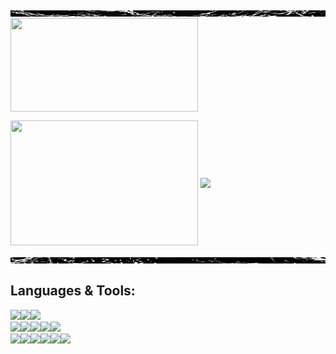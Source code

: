 <img align="center" width="600" height="10" src="https://github.com/caliskate/caliskate/blob/main/wavegif-ezgif.com-crop%20(1).gif?raw=true" align=center>
<img align="center" width="300" height="150" src="https://github.com/caliskate/caliskate/blob/main/f2.gif?raw=true">

<img height=200 width="300" align="center" src="https://github-readme-stats.vercel.app/api/top-langs?username=caliskate&layout=compact&langs_count=8&theme=transparent"/>  <img height=200 align="center" src="https://streak-stats.demolab.com?user=caliskate&theme=transparent&border_radius=3.0&card_width=250&date_format=n/j/Y&currStreakLabel=42f58a&currStreakNum=42f58a&card_height=200"/>

<img align="center" width="600" height="10" src="https://github.com/caliskate/caliskate/blob/main/wavegif-ezgif.com-crop%20(2).gif?raw=true" align=center>

## Languages & Tools: 
<img src="https://img.shields.io/badge/Adafruit-000000.svg?style=for-the-badge&logo=Adafruit&logoColor=white"><img src="https://img.shields.io/badge/Arduino-00878F.svg?style=for-the-badge&logo=Arduino&logoColor=white"><img src="https://img.shields.io/badge/Autodesk-000000.svg?style=for-the-badge&logo=Autodesk&logoColor=white">
<br><img src="https://img.shields.io/badge/Python-3776AB.svg?style=for-the-badge&logo=Python&logoColor=white"><img src="https://img.shields.io/badge/Jupyter-F37626.svg?style=for-the-badge&logo=Jupyter&logoColor=white"><img src="https://img.shields.io/badge/PyTorch-EE4C2C.svg?style=for-the-badge&logo=PyTorch&logoColor=white"><img src="https://img.shields.io/badge/PostgreSQL-4169E1.svg?style=for-the-badge&logo=PostgreSQL&logoColor=white"><img src="https://img.shields.io/badge/TensorFlow-FF6F00.svg?style=for-the-badge&logo=TensorFlow&logoColor=white">
<br><img src="https://img.shields.io/badge/pandas-150458.svg?style=for-the-badge&logo=pandas&logoColor=white"><img src="https://img.shields.io/badge/NumPy-013243.svg?style=for-the-badge&logo=NumPy&logoColor=white"><img src="https://img.shields.io/badge/scikitlearn-F7931E.svg?style=for-the-badge&logo=scikit-learn&logoColor=white"><img src="https://img.shields.io/badge/.ENV-ECD53F.svg?style=for-the-badge&logo=dotenv&logoColor=black"><img src="https://img.shields.io/badge/OpenCV-5C3EE8.svg?style=for-the-badge&logo=OpenCV&logoColor=white"><img src="https://img.shields.io/badge/OpenAI-412991.svg?style=for-the-badge&logo=OpenAI&logoColor=white">

